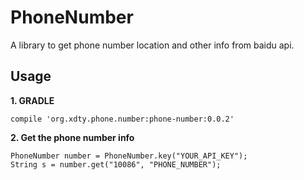 # PhoneNumber
A library to get phone number location and other info from baidu api.

## Usage

**1\. GRADLE**
```
compile 'org.xdty.phone.number:phone-number:0.0.2'
```

**2\. Get the phone number info**

```
PhoneNumber number = PhoneNumber.key("YOUR_API_KEY");
String s = number.get("10086", "PHONE_NUMBER");
```
